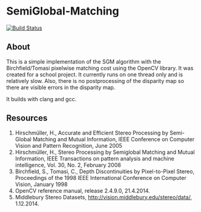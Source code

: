 SemiGlobal-Matching
===================

[![Build Status](https://travis-ci.org/reisub/SemiGlobal-Matching.svg?branch=master)](https://travis-ci.org/reisub/SemiGlobal-Matching)

About
-----

This is a simple implementation of the SGM algorithm with the Birchfield/Tomasi pixelwise matching cost using the OpenCV library. It was created for a school project. It currently runs on one thread only and is relatively slow. Also, there is no postprocessing of the disparity map so there are visible errors in the disparity map.

It builds with clang and gcc.

Resources
---------

1. Hirschmüller, H., Accurate and Efficient Stereo Processing by Semi-Global Matching and Mutual Information, IEEE Conference on Computer Vision and Pattern Recognition, June 2005
2. Hirschmüller, H., Stereo Processing by Semiglobal Matching and Mutual Information, IEEE Transactions on pattern analysis and machine intelligence, Vol. 30, No. 2, February 2008
3. Birchfield, S., Tomasi, C., Depth Discontinuities by Pixel-to-Pixel Stereo, Proceedings of the 1998 IEEE International Conference on Computer Vision, January 1998
4. OpenCV reference manual, release 2.4.9.0,  21.4.2014.
5. Middlebury Stereo Datasets, http://vision.middlebury.edu/stereo/data/, 1.12.2014.
